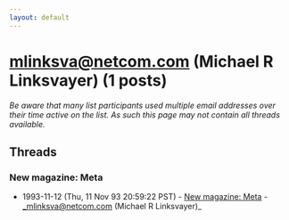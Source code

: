 ```yaml
---
layout: default
---
```


# mlinksva@netcom.com (Michael R Linksvayer) (1 posts)

_Be aware that many list participants used multiple email addresses over their time active on the list. As such this page may not contain all threads available._

## Threads

### New magazine: Meta
+ 1993-11-12 (Thu, 11 Nov 93 20:59:22 PST) - [New magazine: Meta](/archive/1993/11/4edf8e455f5f0b37db5129e3673a153da0b48d8a9906014a4f38349656568a88) - _mlinksva@netcom.com (Michael R Linksvayer)_

